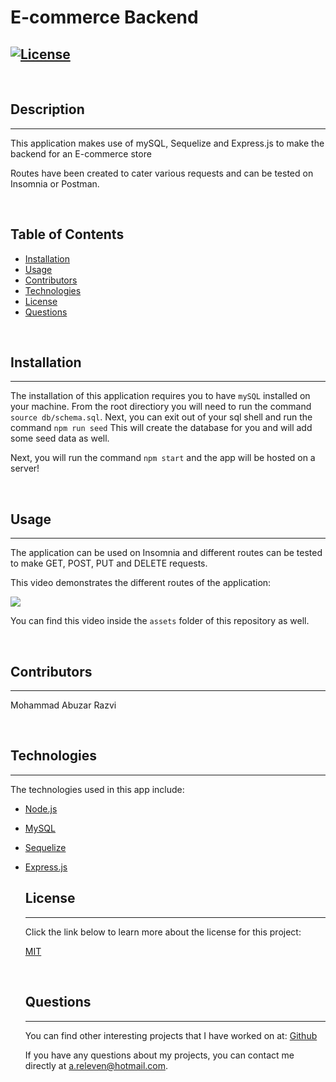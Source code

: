 # E-commerce Backend
  
  
  [![License](https://img.shields.io/badge/License-MIT-yellow.svg)](https://opensource.org/licenses/MIT)
---

  <br>
  
  ## Description 
  ---
  This application makes use of mySQL, Sequelize and Express.js to make the backend for an E-commerce store

  Routes have been created to cater various requests and can be tested on Insomnia or Postman.
  
  <br>

  ## Table of Contents
  - [Installation](#installation)
  - [Usage](#usage)
  - [Contributors](#contributors)
  - [Technologies](#technologies)
  - [License](#license)
  - [Questions](#questions)

  <br>

  ## Installation 
  ---
  The installation of this application requires you to have ` mySQL ` installed on your machine. From the root directiory you will need to run the command ` source db/schema.sql `. Next, you can exit out of your sql shell and run the command ` npm run seed ` This will create the database for you and will add some seed data as well.

  Next, you will run the command ` npm start ` and the app will be hosted on a server!

  <br>

  ## Usage
  ---
  The application can be used on Insomnia and different routes can be tested to make GET, POST, PUT and DELETE requests.
  
  This video demonstrates the different routes of the application:

  <img src = "./assets/demo.gif">

<br>

  You can find this video inside the `assets` folder of this repository as well.

  <br>

  ## Contributors
  ---
  Mohammad Abuzar Razvi

<br>

  ## Technologies
  ---

The technologies used in this app include:
* [Node.js](https://nodejs.org/en/)
* [MySQL](https://www.mysql.com/)
* [Sequelize](https://sequelize.org/)
* [Express.js](https://expressjs.com/)

  ## License 
  ---
  Click the link below to learn more about the license for this project:

  <a href = "https://opensource.org/licenses/MIT"> MIT </a>
  
  <br>

  ## Questions
  ---
  You can find other interesting projects that I have worked on at:
  <a href = "https://github.com/moecancode"> Github </a>

  If you have any questions about my projects, you can contact me directly at a.releven@hotmail.com. 
